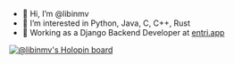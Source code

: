 - 👋 Hi, I’m @libinmv
- 👀 I’m interested in Python, Java, C, C++, Rust
- 💞️ Working as a Django Backend Developer at [entri.app](https://entri.app)

[![@libinmv's Holopin board](https://holopin.me/libinmv)](https://holopin.io/@libinmv)

<!---
libinmv/libinmv is a ✨ special ✨ repository because its `README.md` (this file) appears on your GitHub profile.
You can click the Preview link to take a look at your changes.
--->

